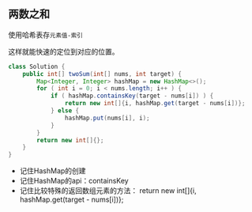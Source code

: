 ## 两数之和

使用哈希表存`元素值-索引`

这样就能快速的定位到对应的位置。

```java
class Solution {
    public int[] twoSum(int[] nums, int target) {
        Map<Integer, Integer> hashMap = new HashMap<>();
        for ( int i = 0; i < nums.length; i++ ) {
            if ( hashMap.containsKey(target - nums[i]) ) {
                return new int[]{i, hashMap.get(target - nums[i])};
            } else {
                hashMap.put(nums[i], i);
            }
        }
        return new int[]{};
    }
}
```

- 记住HashMap的创建
- 记住HashMap的api：containsKey
- 记住比较特殊的返回数组元素的方法： return new int[]{i, hashMap.get(target - nums[i])};


